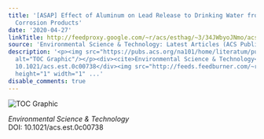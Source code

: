 ```yaml
---
title: '[ASAP] Effect of Aluminum on Lead Release to Drinking Water from Scales of
  Corrosion Products'
date: '2020-04-27'
linkTitle: http://feedproxy.google.com/~r/acs/esthag/~3/34JWbyoJNmo/acs.est.0c00738
source: 'Environmental Science & Technology: Latest Articles (ACS Publications)'
description: '<p><img src="https://pubs.acs.org/na101/home/literatum/publisher/achs/journals/content/esthag/0/esthag.ahead-of-print/acs.est.0c00738/20200427/images/medium/es0c00738_0007.gif"
  alt="TOC Graphic"/></p><div><cite>Environmental Science & Technology</cite></div><div>DOI:
  10.1021/acs.est.0c00738</div><img src="http://feeds.feedburner.com/~r/acs/esthag/~4/34JWbyoJNmo"
  height="1" width="1" ...'
disable_comments: true
---
```

<p><img src="https://pubs.acs.org/na101/home/literatum/publisher/achs/journals/content/esthag/0/esthag.ahead-of-print/acs.est.0c00738/20200427/images/medium/es0c00738_0007.gif" alt="TOC Graphic"/></p><div><cite>Environmental Science & Technology</cite></div><div>DOI: 10.1021/acs.est.0c00738</div><img src="http://feeds.feedburner.com/~r/acs/esthag/~4/34JWbyoJNmo" height="1" width="1" ...